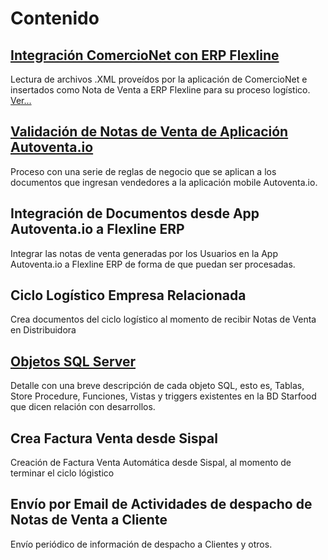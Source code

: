 # Contenido

## [Integración ComercioNet con ERP Flexline](../cnet2Flexline/readme.md)

Lectura de archivos .XML proveídos por la aplicación de ComercioNet e insertados como Nota de Venta a ERP Flexline para su proceso logístico.  
[Ver...](../cnet2Flexline/readme.md)

## [Validación de Notas de Venta de Aplicación Autoventa.io](../validateNV/readme.md)

Proceso con una serie de reglas de negocio que se aplican a los documentos que ingresan vendedores a la aplicación mobile Autoventa.io.

## Integración de Documentos desde App Autoventa.io a Flexline ERP

Integrar las notas de venta generadas por los Usuarios en la App Autoventa.io a Flexline ERP de forma de que puedan ser procesadas.

## Ciclo Logístico Empresa Relacionada

Crea documentos del ciclo logístico al momento de recibir Notas de Venta en Distribuidora

## [Objetos SQL Server](../objSQL/readme.md)

Detalle con una breve descripción de cada objeto SQL, esto es, Tablas, Store Procedure, Funciones, Vistas y triggers existentes en la BD Starfood que dicen relación con desarrollos.

## Crea Factura Venta desde Sispal

Creación de Factura Venta Automática desde Sispal, al momento de terminar el ciclo lógistico

## Envío por Email de Actividades de despacho de Notas de Venta a Cliente

Envío periódico de información de despacho a Clientes y otros.
